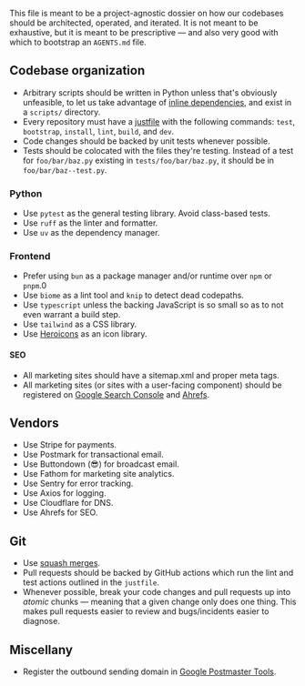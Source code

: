 This file is meant to be a project-agnostic dossier on how our codebases should be architected, operated, and iterated. It is not meant to be exhaustive, but it is meant to be prescriptive — and also very good with which to bootstrap an `AGENTS.md` file.

## Codebase organization

- Arbitrary scripts should be written in Python unless that's obviously unfeasible, to let us take advantage of [inline dependencies](https://simonwillison.net/2024/Dec/19/one-shot-python-tools/#inline-dependencies-and-uv-run), and exist in a `scripts/` directory.
- Every repository must have a [justfile](https://github.com/casey/just) with the following commands: `test`, `bootstrap`, `install`, `lint`, `build`, and `dev`.
- Code changes should be backed by unit tests whenever possible.
- Tests should be colocated with the files they're testing. Instead of a test for `foo/bar/baz.py` existing in `tests/foo/bar/baz.py`, it should be in `foo/bar/baz--test.py`.

### Python

- Use `pytest` as the general testing library. Avoid class-based tests.
- Use `ruff` as the linter and formatter. 
- Use `uv` as the dependency manager.

### Frontend

- Prefer using `bun` as a package manager and/or runtime over `npm` or `pnpm`.0
- Use `biome` as a lint tool and `knip` to detect dead codepaths.
- Use `typescript` unless the backing JavaScript is so small so as to not even warrant a build step.
- Use `tailwind` as a CSS library.
- Use [Heroicons](https://heroicons.com/) as an icon library.

#### SEO

- All marketing sites should have a sitemap.xml and proper meta tags.
- All marketing sites (or sites with a user-facing component) should be registered on [Google Search Console](https://search.google.com/search-console/about) and [Ahrefs](https://ahrefs.com/).

## Vendors

- Use Stripe for payments.
- Use Postmark for transactional email.
- Use Buttondown (😎) for broadcast email.
- Use Fathom for marketing site analytics.
- Use Sentry for error tracking.
- Use Axios for logging.
- Use Cloudflare for DNS.
- Use Ahrefs for SEO.

## Git 

- Use [squash merges](https://docs.github.com/en/pull-requests/collaborating-with-pull-requests/incorporating-changes-from-a-pull-request/about-pull-request-merges#squash-and-merge-your-commits).
- Pull requests should be backed by GitHub actions which run the lint and test actions outlined in the `justfile`.
- Whenever possible, break your code changes and pull requests up into _atomic_ chunks — meaning that a given change only does one thing. This makes pull requests easier to review and bugs/incidents easier to diagnose.

## Miscellany

- Register the outbound sending domain in [Google Postmaster Tools](https://postmaster.google.com/).
